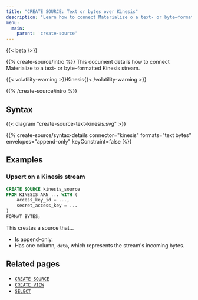 ```yaml
---
title: "CREATE SOURCE: Text or bytes over Kinesis"
description: "Learn how to connect Materialize o a text- or byte–formatted Kinesis stream"
menu:
  main:
    parent: 'create-source'
---
```


{{< beta />}}

{{% create-source/intro %}}
This document details how to connect Materialize to a text- or byte–formatted
Kinesis stream.

{{< volatility-warning >}}Kinesis{{< /volatility-warning >}}

{{% /create-source/intro %}}

## Syntax

{{< diagram "create-source-text-kinesis.svg" >}}

{{% create-source/syntax-details connector="kinesis" formats="text bytes" envelopes="append-only" keyConstraint=false %}}

## Examples

### Upsert on a Kinesis stream

```sql
CREATE SOURCE kinesis_source
FROM KINESIS ARN ... WITH (
    access_key_id = ...,
    secret_access_key = ...
)
FORMAT BYTES;
```

This creates a source that...

- Is append-only.
- Has one column, `data`, which represents the stream's incoming bytes.

## Related pages

- [`CREATE SOURCE`](../)
- [`CREATE VIEW`](../../create-view)
- [`SELECT`](../../select)
